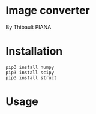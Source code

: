 # Image converter
By Thibault PIANA

# Installation

    pip3 install numpy
    pip3 install scipy
    pip3 install struct

# Usage

